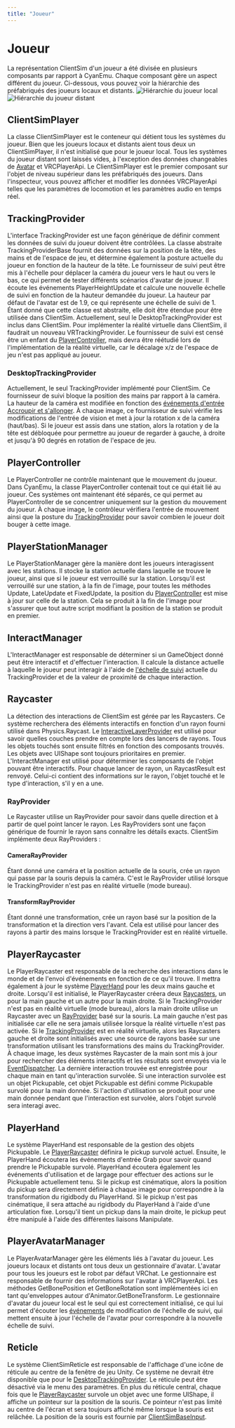 ```yaml
---
title: "Joueur"
---
```


# Joueur

La représentation ClientSim d'un joueur a été divisée en plusieurs composants par rapport à CyanEmu. Chaque composant gère un aspect différent du joueur. Ci-dessous, vous pouvez voir la hiérarchie des préfabriqués des joueurs locaux et distants.
![Hiérarchie du joueur local](/images/player-local-hierarchy.png)![Hiérarchie du joueur distant](/images/player-remote-hierarchy.png)

## ClientSimPlayer

La classe ClientSimPlayer est le conteneur qui détient tous les systèmes du joueur. Bien que les joueurs locaux et distants aient tous deux un ClientSimPlayer, il n'est initialisé que pour le joueur local. Tous les systèmes du joueur distant sont laissés vides, à l'exception des données changeables de [Avatar](#avatar) et VRCPlayerApi. Le ClientSimPlayer est le premier composant sur l'objet de niveau supérieur dans les préfabriqués des joueurs. Dans l'inspecteur, vous pouvez afficher et modifier les données VRCPlayerApi telles que les paramètres de locomotion et les paramètres audio en temps réel.

## TrackingProvider

L'interface TrackingProvider est une façon générique de définir comment les données de suivi du joueur doivent être contrôlées. La classe abstraite TrackingProviderBase fournit des données sur la position de la tête, des mains et de l'espace de jeu, et détermine également la posture actuelle du joueur en fonction de la hauteur de la tête. Le fournisseur de suivi peut être mis à l'échelle pour déplacer la caméra du joueur vers le haut ou vers le bas, ce qui permet de tester différents scénarios d'avatar de joueur. Il écoute les événements PlayerHeightUpdate et calcule une nouvelle échelle de suivi en fonction de la hauteur demandée du joueur. La hauteur par défaut de l'avatar est de 1.9, ce qui représente une échelle de suivi de 1. Étant donné que cette classe est abstraite, elle doit être étendue pour être utilisée dans ClientSim. Actuellement, seul le DesktopTrackingProvider est inclus dans ClientSim. Pour implémenter la réalité virtuelle dans ClientSim, il faudrait un nouveau VRTrackingProvider. Le fournisseur de suivi est censé être un enfant du [PlayerController](#playercontroller), mais devra être réétudié lors de l'implémentation de la réalité virtuelle, car le décalage x/z de l'espace de jeu n'est pas appliqué au joueur.

### DesktopTrackingProvider

Actuellement, le seul TrackingProvider implémenté pour ClientSim. Ce fournisseur de suivi bloque la position des mains par rapport à la caméra. La hauteur de la caméra est modifiée en fonction des [événements d'entrée Accroupir et s'allonger](input.md). À chaque image, ce fournisseur de suivi vérifie les modifications de l'entrée de vision et met à jour la rotation x de la caméra (haut/bas). Si le joueur est assis dans une station, alors la rotation y de la tête est débloquée pour permettre au joueur de regarder à gauche, à droite et jusqu'à 90 degrés en rotation de l'espace de jeu.

## PlayerController

Le PlayerController ne contrôle maintenant que le mouvement du joueur. Dans CyanEmu, la classe PlayerController contenait tout ce qui était lié au joueur. Ces systèmes ont maintenant été séparés, ce qui permet au PlayerController de se concentrer uniquement sur la gestion du mouvement du joueur. À chaque image, le contrôleur vérifiera l'entrée de mouvement ainsi que la posture du [TrackingProvider](#trackingprovider) pour savoir combien le joueur doit bouger à cette image.

## PlayerStationManager

Le PlayerStationManager gère la manière dont les joueurs interagissent avec les stations. Il stocke la station actuelle dans laquelle se trouve le joueur, ainsi que si le joueur est verrouillé sur la station. Lorsqu'il est verrouillé sur une station, à la fin de l'image, pour toutes les méthodes Update, LateUpdate et FixedUpdate, la position du [PlayerController](#playercontroller) est mise à jour sur celle de la station. Cela se produit à la fin de l'image pour s'assurer que tout autre script modifiant la position de la station se produit en premier.

## InteractManager

L'InteractManager est responsable de déterminer si un GameObject donné peut être interactif et d'effectuer l'interaction. Il calcule la distance actuelle à laquelle le joueur peut interagir à l'aide de [l'échelle de suivi](#trackingprovider) actuelle du TrackingProvider et de la valeur de proximité de chaque interaction.

## Raycaster

La détection des interactions de ClientSim est gérée par les Raycasters. Ce système recherchera des éléments interactifs en fonction d'un rayon fourni utilisé dans Physics.Raycast. Le [InteractiveLayerProvider](interactive-layer-provider.md) est utilisé pour savoir quelles couches prendre en compte lors des lancers de rayons. Tous les objets touchés sont ensuite filtrés en fonction des composants trouvés. Les objets avec UIShape sont toujours prioritaires en premier. L'InteractManager est utilisé pour déterminer les composants de l'objet pouvant être interactifs. Pour chaque lancer de rayon, un RaycastResult est renvoyé. Celui-ci contient des informations sur le rayon, l'objet touché et le type d'interaction, s'il y en a une.

### RayProvider
Le Raycaster utilise un RayProvider pour savoir dans quelle direction et à partir de quel point lancer le rayon. Les RayProviders sont une façon générique de fournir le rayon sans connaître les détails exacts. ClientSim implémente deux RayProviders :

#### CameraRayProvider
Étant donné une caméra et la position actuelle de la souris, crée un rayon qui passe par la souris depuis la caméra. C'est le RayProvider utilisé lorsque le TrackingProvider n'est pas en réalité virtuelle (mode bureau).

#### TransformRayProvider
Étant donné une transformation, crée un rayon basé sur la position de la transformation et la direction vers l'avant. Cela est utilisé pour lancer des rayons à partir des mains lorsque le TrackingProvider est en réalité virtuelle.

## PlayerRaycaster

Le PlayerRaycaster est responsable de la recherche des interactions dans le monde et de l'envoi d'événements en fonction de ce qu'il trouve. Il mettra également à jour le système [PlayerHand](#playerhand) pour les deux mains gauche et droite. Lorsqu'il est initialisé, le PlayerRaycaster créera deux [Raycasters](#raycaster), un pour la main gauche et un autre pour la main droite. Si le TrackingProvider n'est pas en réalité virtuelle (mode bureau), alors la main droite utilise un Raycaster avec un [RayProvider](#rayprovider) basé sur la souris. La main gauche n'est pas initialisée car elle ne sera jamais utilisée lorsque la réalité virtuelle n'est pas activée. Si le [TrackingProvider](#trackingprovider) est en réalité virtuelle, alors les Raycasters gauche et droite sont initialisés avec une source de rayons basée sur une transformation utilisant les transformations des mains du TrackingProvider. À chaque image, les deux systèmes Raycaster de la main sont mis à jour pour rechercher des éléments interactifs et les résultats sont envoyés via le [EventDispatcher](event-dispatcher.md). La dernière interaction trouvée est enregistrée pour chaque main en tant qu'interaction survolée. Si une interaction survolée est un objet Pickupable, cet objet Pickupable est défini comme Pickupable survolé pour la main donnée. Si l'action d'utilisation se produit pour une main donnée pendant que l'interaction est survolée, alors l'objet survolé sera interagi avec.

## PlayerHand

Le système PlayerHand est responsable de la gestion des objets Pickupable. Le [PlayerRaycaster](#playerraycaster) définira le pickup survolé actuel. Ensuite, le PlayerHand écoutera les événements d'entrée Grab pour savoir quand prendre le Pickupable survolé. PlayerHand écoutera également les événements d'utilisation et de largage pour effectuer des actions sur le Pickupable actuellement tenu. Si le pickup est cinématique, alors la position du pickup sera directement définie à chaque image pour correspondre à la transformation du rigidbody du PlayerHand. Si le pickup n'est pas cinématique, il sera attaché au rigidbody du PlayerHand à l'aide d'une articulation fixe. Lorsqu'il tient un pickup dans la main droite, le pickup peut être manipulé à l'aide des différentes liaisons Manipulate.

## PlayerAvatarManager

Le PlayerAvatarManager gère les éléments liés à l'avatar du joueur. Les joueurs locaux et distants ont tous deux un gestionnaire d'avatar. L'avatar pour tous les joueurs est le robot par défaut VRChat. Le gestionnaire est responsable de fournir des informations sur l'avatar à VRCPlayerApi. Les méthodes GetBonePosition et GetBoneRotation sont implémentées ici en tant qu'enveloppes autour d'Animator.GetBoneTransform. Le gestionnaire d'avatar du joueur local est le seul qui est correctement initialisé, ce qui lui permet d'écouter les [événements](event-dispatcher.md) de modification de l'échelle de suivi, qui mettent ensuite à jour l'échelle de l'avatar pour correspondre à la nouvelle échelle de suivi.

## Reticle

Le système ClientSimReticle est responsable de l'affichage d'une icône de réticule au centre de la fenêtre de jeu Unity. Ce système ne devrait être disponible que pour le [DesktopTrackingProvider](#desktoptrackingprovider). Le réticule peut être désactivé via le menu des paramètres. En plus du réticule central, chaque fois que le [PlayerRaycaster](#playerraycaster) survole un objet avec une forme UIShape, il affiche un pointeur sur la position de la souris. Ce pointeur n'est pas limité au centre de l'écran et sera toujours affiché même lorsque la souris est relâchée. La position de la souris est fournie par [ClientSimBaseInput](input.md).